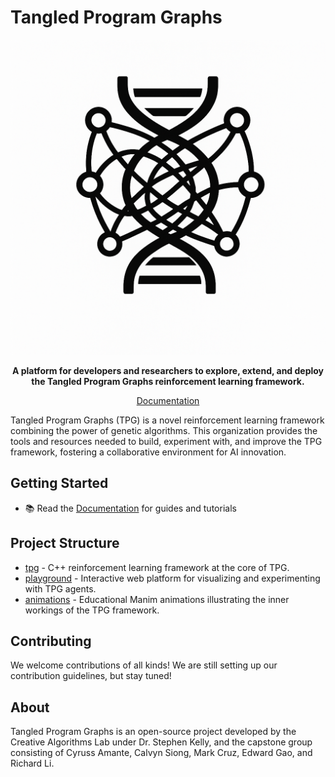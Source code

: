# Tangled Program Graphs

<p align="center">
  <img src="assets/logo.png" alt="TPG Logo" />
</p>

<p align="center">
  <strong>A platform for developers and researchers to explore, extend, and deploy the Tangled Program Graphs reinforcement learning framework.</strong>
</p>

<p align="center">
  <a href="#">Documentation</a>
</p>

Tangled Program Graphs (TPG) is a novel reinforcement learning framework combining the power of genetic algorithms. This organization provides the tools and resources needed to build, experiment with, and improve the TPG framework, fostering a collaborative environment for AI innovation.

## Getting Started

- 📚 Read the [Documentation]( ) for guides and tutorials

## Project Structure

- [tpg](https://github.com/TangledProgramGraphs/tpg) - C++ reinforcement learning framework at the core of TPG.
- [playground](https://github.com/TangledProgramGraphs/playground) - Interactive web platform for visualizing and experimenting with TPG agents.
- [animations](https://github.com/TangledProgramGraphs/animations) - Educational Manim animations illustrating the inner workings of the TPG framework.

## Contributing

We welcome contributions of all kinds!  We are still setting up our contribution guidelines, but stay tuned!

## About

Tangled Program Graphs is an open-source project developed by the Creative Algorithms Lab under Dr. Stephen Kelly, and the capstone group consisting of Cyruss Amante, Calvyn Siong, Mark Cruz, Edward Gao, and Richard Li.
